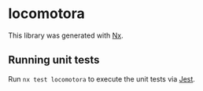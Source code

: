 # locomotora

This library was generated with [Nx](https://nx.dev).

## Running unit tests

Run `nx test locomotora` to execute the unit tests via [Jest](https://jestjs.io).
